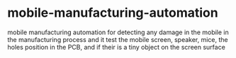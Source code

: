 # mobile-manufacturing-automation
mobile manufacturing automation for detecting any damage in the mobile in the manufacturing process and it test the mobile screen, speaker, mice, the holes position in the PCB, and if their is a tiny object on the screen surface 

